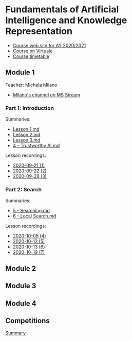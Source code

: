 # Fundamentals of Artificial Intelligence and Knowledge Representation

- [Course web site for AY 2020/2021](https://www.unibo.it/en/teaching/course-unit-catalogue/course-unit/2020/446566)
- [Course on Virtuale](https://virtuale.unibo.it/course/view.php?id=18810)
- [Course timetable](https://www.unibo.it/en/teaching/course-unit-catalogue/course-unit/2020/446566/orariolezioni#447771)

## Module 1

Teacher: Michela Milano

- [Milano's channel on MS Stream](https://web.microsoftstream.com/user/501dc13d-1074-4934-8386-df921ca87533)

### Part 1: Introduction

Summaries:
- [Lesson 1.md](Lesson%201.md)
- [Lesson 2.md](Lesson%201.md)
- [Lesson 3.md](Lesson%201.md)
- [4 - Trustworthy AI.md](4%20-%20Trustworthy%20AI.md)

Lesson recordings:
- [2020-09-21 (1)](https://web.microsoftstream.com/video/d3b40139-ea0a-462c-a389-5918e737caac)
- [2020-09-22 (2)](https://web.microsoftstream.com/video/b1b5130a-c841-4bd2-aca7-1812cafbb782)
- [2020-09-28 (3)](https://web.microsoftstream.com/video/6d7182af-24d3-4a48-ab92-aba515932e2a)

### Part 2: Search 

Summaries:
- [5 - Searching.md](5%20-%20Searching.md)
- [6 - Local Search.md](6%20-%20Local%20Search.md)

Lesson recordings:
- [2020-10-05 (4)](https://web.microsoftstream.com/video/5282d66c-d1fc-4881-b570-f8e46cdcb09a?list=user&userId=501dc13d-1074-4934-8386-df921ca87533)
- [2020-10-12 (5)](https://web.microsoftstream.com/video/cd3badb9-ecca-457a-b6b6-fd4d1ef42c05?list=user&userId=501dc13d-1074-4934-8386-df921ca87533)
- [2020-10-13 (6)](https://web.microsoftstream.com/video/0c58377b-518b-4b6d-a6e9-9a6b41af92c7?list=user&userId=501dc13d-1074-4934-8386-df921ca87533)
- [2020-10-19 (7)](https://web.microsoftstream.com/video/2b485795-a7b2-45c0-9c6b-bdb943b4b4da?list=user&userId=501dc13d-1074-4934-8386-df921ca87533)

## Module 2


## Module 3


## Module 4


## Competitions
[Summary](Competitions.md)